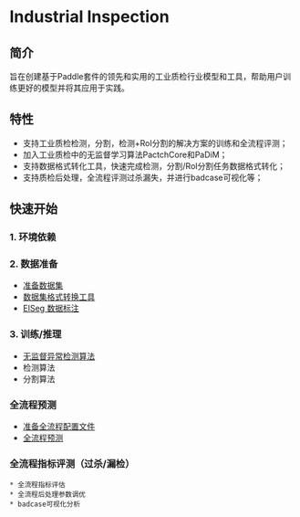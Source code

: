 # **Industrial Inspection**
## 简介

旨在创建基于Paddle套件的领先和实用的工业质检行业模型和工具，帮助用户训练更好的模型并将其应用于实践。

## 特性
   * 支持工业质检检测，分割，检测+RoI分割的解决方案的训练和全流程评测；
   * 加入工业质检中的无监督学习算法PactchCore和PaDiM；
   * 支持数据格式转化工具，快速完成检测，分割/RoI分割任务数据格式转化；
   * 支持质检后处理，全流程评测过杀漏失，并进行badcase可视化等；

## 快速开始
### 1. 环境依赖

### 2. 数据准备
   * [准备数据集](./data/prepare_data.md)
   * [数据集格式转换工具](./data/conver_tools.md)
   * [EISeg 数据标注](https://github.com/PaddlePaddle/PaddleSeg/tree/release/2.7/EISeg)

### 3. 训练/推理
   * [无监督异常检测算法](./uad/README.md)
   * 检测算法
   * 分割算法
    
### 全流程预测
   * [准备全流程配置文件](./end2end/parse_config.md)
   * [全流程预测](./end2end/predict.md)

### 全流程指标评测（过杀/漏检）
    * 全流程指标评估
    * 全流程后处理参数调优
    * badcase可视化分析

[def]: ./docs/model_export_onnx_cn.md